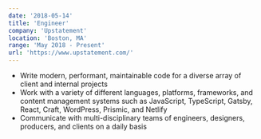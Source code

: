 ```yaml
---
date: '2018-05-14'
title: 'Engineer'
company: 'Upstatement'
location: 'Boston, MA'
range: 'May 2018 - Present'
url: 'https://www.upstatement.com/'
---
```


- Write modern, performant, maintainable code for a diverse array of client and internal projects
- Work with a variety of different languages, platforms, frameworks, and content management systems such as JavaScript, TypeScript, Gatsby, React, Craft, WordPress, Prismic, and Netlify
- Communicate with multi-disciplinary teams of engineers, designers, producers, and clients on a daily basis